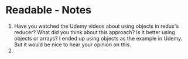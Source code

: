 # Readable - Notes

1. Have you watched the Udemy videos about using objects in redux's reducer? What did you think about this approach? Is it better using objects or arrays? I ended up using objects as the example in Udemy. But it would be nice to hear your opinion on this.
2. 
